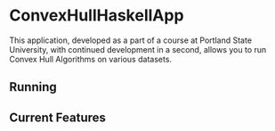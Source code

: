 # ConvexHullHaskellApp

This application, developed as a part of a course at Portland State University, with continued development in a second, allows you to run Convex Hull Algorithms on various datasets. 

## Running

## Current Features